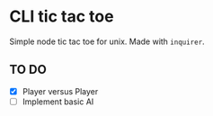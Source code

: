 # CLI tic tac toe

Simple node tic tac toe for unix. Made with `inquirer`.

## TO DO

- [x] Player versus Player
- [ ] Implement basic AI
